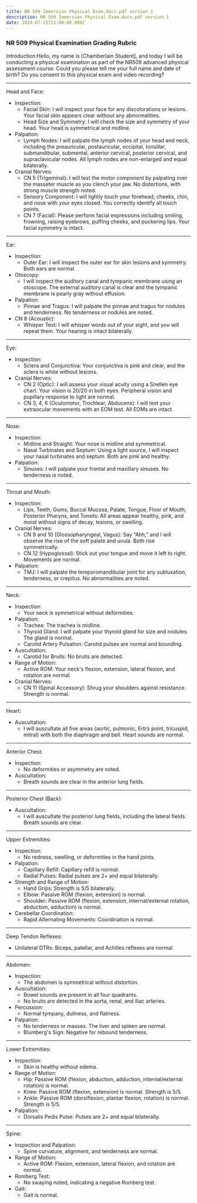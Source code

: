 ```yaml
---
title: NR 509 Immersion Physical Exam.docx.pdf version 1
description: NR 509 Immersion Physical Exam.docx.pdf version 1
date: 2024-07-15T21:00:00.000Z
---
```


### NR 509 Physical Examination Grading Rubric

Introduction:Hello, my name is \[Chamberlain Student], and today I will be conducting a physical examination as part of the NR509 advanced physical assessment course. Could you please tell me your full name and date of birth? Do you consent to this physical exam and video recording?

***

Head and Face:

* Inspection:
  * Facial Skin: I will inspect your face for any discolorations or lesions. Your facial skin appears clear without any abnormalities.
  * Head Size and Symmetry: I will check the size and symmetry of your head. Your head is symmetrical and midline.
* Palpation:
  * Lymph Nodes: I will palpate the lymph nodes of your head and neck, including the preauricular, postauricular, occipital, tonsillar, submandibular, submental, anterior cervical, posterior cervical, and supraclavicular nodes. All lymph nodes are non-enlarged and equal bilaterally.
* Cranial Nerves:
  * CN 5 (Trigeminal): I will test the motor component by palpating over the masseter muscle as you clench your jaw. No distortions, with strong muscle strength noted.
  * Sensory Component: I will lightly touch your forehead, cheeks, chin, and nose with your eyes closed. You correctly identify all touch points.
  * CN 7 (Facial): Please perform facial expressions including smiling, frowning, raising eyebrows, puffing cheeks, and puckering lips. Your facial symmetry is intact.

***

Ear:

* Inspection:
  * Outer Ear: I will inspect the outer ear for skin lesions and symmetry. Both ears are normal.
* Otoscopy:
  * I will inspect the auditory canal and tympanic membrane using an otoscope. The external auditory canal is clear and the tympanic membrane is pearly gray without effusion.
* Palpation:
  * Pinnae and Tragus: I will palpate the pinnae and tragus for nodules and tenderness. No tenderness or nodules are noted.
* CN 8 (Acoustic):
  * Whisper Test: I will whisper words out of your sight, and you will repeat them. Your hearing is intact bilaterally.

***

Eye:

* Inspection:
  * Sclera and Conjunctiva: Your conjunctiva is pink and clear, and the sclera is white without lesions.
* Cranial Nerves:
  * CN 2 (Optic): I will assess your visual acuity using a Snellen eye chart. Your vision is 20/20 in both eyes. Peripheral vision and pupillary response to light are normal.
  * CN 3, 4, 6 (Oculomotor, Trochlear, Abducens): I will test your extraocular movements with an EOM test. All EOMs are intact.

***

Nose:

* Inspection:
  * Midline and Straight: Your nose is midline and symmetrical.
  * Nasal Turbinates and Septum: Using a light source, I will inspect your nasal turbinates and septum. Both are pink and healthy.
* Palpation:
  * Sinuses: I will palpate your frontal and maxillary sinuses. No tenderness is noted.

***

Throat and Mouth:

* Inspection:
  * Lips, Teeth, Gums, Buccal Mucosa, Palate, Tongue, Floor of Mouth, Posterior Pharynx, and Tonsils: All areas appear healthy, pink, and moist without signs of decay, lesions, or swelling.
* Cranial Nerves:
  * CN 9 and 10 (Glossopharyngeal, Vagus): Say “Ahh,” and I will observe the rise of the soft palate and uvula. Both rise symmetrically.
  * CN 12 (Hypoglossal): Stick out your tongue and move it left to right. Movements are normal.
* Palpation:
  * TMJ: I will palpate the temporomandibular joint for any subluxation, tenderness, or crepitus. No abnormalities are noted.

***

Neck:

* Inspection:
  * Your neck is symmetrical without deformities.
* Palpation:
  * Trachea: The trachea is midline.
  * Thyroid Gland: I will palpate your thyroid gland for size and nodules. The gland is normal.
  * Carotid Artery Pulsation: Carotid pulses are normal and bounding.
* Auscultation:
  * Carotid for Bruits: No bruits are detected.
* Range of Motion:
  * Active ROM: Your neck's flexion, extension, lateral flexion, and rotation are normal.
* Cranial Nerves:
  * CN 11 (Spinal Accessory): Shrug your shoulders against resistance. Strength is normal.

***

Heart:

* Auscultation:
  * I will auscultate all five areas (aortic, pulmonic, Erb’s point, tricuspid, mitral) with both the diaphragm and bell. Heart sounds are normal.

***

Anterior Chest:

* Inspection:
  * No deformities or asymmetry are noted.
* Auscultation:
  * Breath sounds are clear in the anterior lung fields.

***

Posterior Chest (Back):

* Auscultation:
  * I will auscultate the posterior lung fields, including the lateral fields. Breath sounds are clear.

***

Upper Extremities:

* Inspection:
  * No redness, swelling, or deformities in the hand joints.
* Palpation:
  * Capillary Refill: Capillary refill is normal.
  * Radial Pulses: Radial pulses are 2+ and equal bilaterally.
* Strength and Range of Motion:
  * Hand Grips: Strength is 5/5 bilaterally.
  * Elbow: Passive ROM (flexion, extension) is normal.
  * Shoulder: Passive ROM (flexion, extension, internal/external rotation, abduction, adduction) is normal.
* Cerebellar Coordination:
  * Rapid Alternating Movements: Coordination is normal.

***

Deep Tendon Reflexes:

* Unilateral DTRs: Biceps, patellar, and Achilles reflexes are normal.

***

Abdomen:

* Inspection:
  * The abdomen is symmetrical without distortion.
* Auscultation:
  * Bowel sounds are present in all four quadrants.
  * No bruits are detected in the aorta, renal, and iliac arteries.
* Percussion:
  * Normal tympany, dullness, and flatness.
* Palpation:
  * No tenderness or masses. The liver and spleen are normal.
  * Blumberg's Sign: Negative for rebound tenderness.

***

Lower Extremities:

* Inspection:
  * Skin is healthy without edema.
* Range of Motion:
  * Hip: Passive ROM (flexion, abduction, adduction, internal/external rotation) is normal.
  * Knee: Passive ROM (flexion, extension) is normal. Strength is 5/5.
  * Ankle: Passive ROM (dorsiflexion, plantar flexion, rotation) is normal. Strength is 5/5.
* Palpation:
  * Dorsalis Pedis Pulse: Pulses are 2+ and equal bilaterally.

***

Spine:

* Inspection and Palpation:
  * Spine curvature, alignment, and tenderness are normal.
* Range of Motion:
  * Active ROM: Flexion, extension, lateral flexion, and rotation are normal.
* Romberg Test:
  * No swaying noted, indicating a negative Romberg test.
* Gait:
  * Gait is normal.
